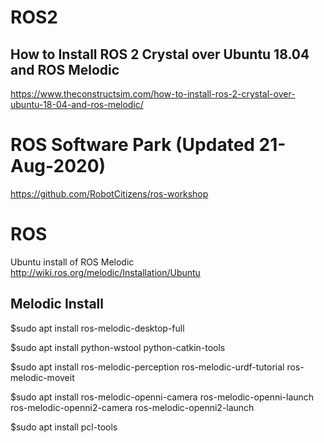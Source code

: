 # ROS2 
## How to Install ROS 2 Crystal over Ubuntu 18.04 and ROS Melodic
https://www.theconstructsim.com/how-to-install-ros-2-crystal-over-ubuntu-18-04-and-ros-melodic/

# ROS Software Park (Updated 21-Aug-2020)
https://github.com/RobotCitizens/ros-workshop

# ROS
Ubuntu install of ROS Melodic http://wiki.ros.org/melodic/Installation/Ubuntu

## Melodic Install
$sudo apt install ros-melodic-desktop-full

$sudo apt install python-wstool python-catkin-tools

$sudo apt install ros-melodic-perception ros-melodic-urdf-tutorial ros-melodic-moveit

$sudo apt install ros-melodic-openni-camera ros-melodic-openni-launch ros-melodic-openni2-camera ros-melodic-openni2-launch

$sudo apt install pcl-tools

